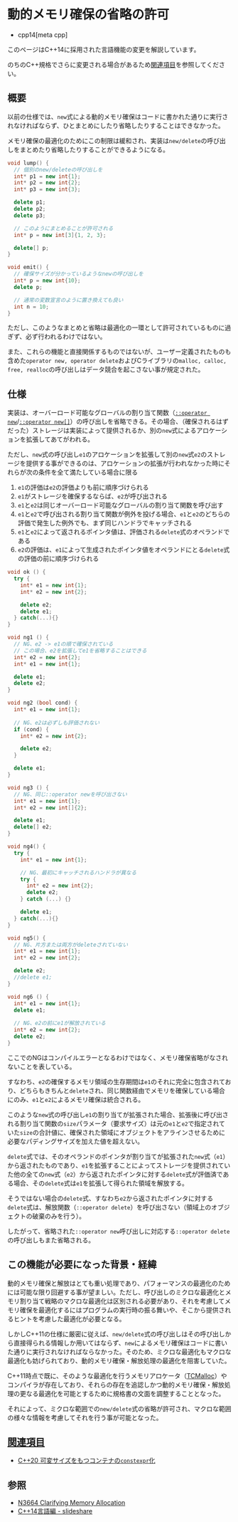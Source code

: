 # 動的メモリ確保の省略の許可
* cpp14[meta cpp]

<!-- start lang caution -->

このページはC++14に採用された言語機能の変更を解説しています。

のちのC++規格でさらに変更される場合があるため[関連項目](#relative-page)を参照してください。

<!-- last lang caution -->

## 概要

以前の仕様では、`new`式による動的メモリ確保はコードに書かれた通りに実行されなければならず、ひとまとめにしたり省略したりすることはできなかった。

メモリ確保の最適化のためにこの制限は緩和され、実装は`new/delete`の呼び出しをまとめたり省略したりすることができるようになる。

```cpp
void lump() {
  // 個別のnew/deleteの呼び出しを
  int* p1 = new int{1};
  int* p2 = new int{2};
  int* p3 = new int{3};

  delete p1;
  delete p2;
  delete p3;

  // このようにまとめることが許可される
  int* p = new int[3]{1, 2, 3};

  delete[] p;
}

void emit() {
  // 確保サイズが分かっているようなnewの呼び出しを
  int* p = new int{10};
  delete p;

  // 通常の変数宣言のように置き換えても良い
  int n = 10;
}
```

ただし、このようなまとめと省略は最適化の一環として許可されているものに過ぎず、必ず行われるわけではない。

また、これらの機能と直接関係するものではないが、ユーザー定義されたものも含めた`operator new, operator delete`およびCライブラリの`malloc, calloc, free, realloc`の呼び出しはデータ競合を起こさない事が規定された。

## 仕様

実装は、オーバーロード可能なグローバルの割り当て関数（[`::operator new`](/reference/new/op_new.md)/[`::operator new[]`](/reference/new/op_new[].md)）の呼び出しを省略できる。その場合、（確保されるはずだった）ストレージは実装によって提供されるか、別の`new`式によるアロケーションを拡張してあてがわれる。

ただし、`new`式の呼び出し`e1`のアロケーションを拡張して別の`new`式`e2`のストレージを提供する事ができるのは、アロケーションの拡張が行われなかった時にそれらが次の条件を全て満たしている場合に限る

1. `e1`の評価は`e2`の評価よりも前に順序づけられる
2. `e1`がストレージを確保するならば、`e2`が呼び出される
3. `e1`と`e2`は同じオーバーロード可能なグローバルの割り当て関数を呼び出す
4. `e1`と`e2`で呼び出される割り当て関数が例外を投げる場合、`e1`と`e2`のどちらの評価で発生した例外でも、まず同じハンドラでキャッチされる
5. `e1`と`e2`によって返されるポインタ値は、評価される`delete`式のオペランドである
6. `e2`の評価は、`e1`によって生成されたポインタ値をオペランドにとる`delete`式の評価の前に順序づけられる

```cpp
void ok () {
  try {
    int* e1 = new int{1};
    int* e2 = new int{2};

    delete e2;
    delete e1;
  } catch(...){}
}

void ng1 () {
  // NG、e2 -> e1の順で確保されている
  // この場合、e2を拡張してe1を省略することはできる
  int* e2 = new int{2};
  int* e1 = new int{1};

  delete e1;
  delete e2;
}

void ng2 (bool cond) {
  int* e1 = new int{1};
  
  // NG、e2は必ずしも評価されない
  if (cond) {
    int* e2 = new int{2};

    delete e2;
  }

  delete e1;
}

void ng3 () {
  // NG、同じ::operator newを呼び出さない
  int* e1 = new int{1};
  int* e2 = new int[]{2};

  delete e1;
  delete[] e2;
}

void ng4() {
  try {
    int* e1 = new int{1};

    // NG、最初にキャッチされるハンドラが異なる
    try {
      int* e2 = new int{2};
      delete e2;
    } catch (...) {}

    delete e1;
  } catch(...){}
}

void ng5() {
  // NG、片方または両方がdeleteされていない
  int* e1 = new int{1};
  int* e2 = new int{2};

  delete e2;
  //delete e1;
}

void ng6 () {
  int* e1 = new int{1};
  delete e1;
  
  // NG、e2の前にe1が解放されている
  int* e2 = new int{2};
  delete e2;
}
```

ここでのNGはコンパイルエラーとなるわけではなく、メモリ確保省略がなされないことを表している。

すなわち、`e2`の確保するメモリ領域の生存期間は`e1`のそれに完全に包含されており、どちらもきちんと`delete`され、同じ関数経由でメモリを確保している場合にのみ、`e1`と`e2`によるメモリ確保は統合される。

このような`new`式の呼び出し`e1`の割り当てが拡張された場合、拡張後に呼び出される割り当て関数の`size`パラメータ（要求サイズ）は元の`e1`と`e2`で指定されていた`size`の合計値に、確保された領域にオブジェクトをアラインさせるために必要なパディングサイズを加えた値を超えない。

`delete`式では、そのオペランドのポインタが割り当てが拡張された`new`式（`e1`）から返されたものであり、`e1`を拡張することによってストレージを提供されていた他の全ての`new`式（`e2`）から返されたポインタに対する`delete`式が評価済である場合、その`delete`式は`e1`を拡張して得られた領域を解放する。

そうではない場合の`delete`式、すなわち`e2`から返されたポインタに対する`delete`式は、解放関数（`::operator delete`）を呼び出さない（領域上のオブジェクトの破棄のみを行う）。

したがって、省略された`::operator new`呼び出しに対応する`::operator delete`の呼び出しもまた省略される。

## この機能が必要になった背景・経緯

動的メモリ確保と解放はとても重い処理であり、パフォーマンスの最適化のためには可能な限り回避する事が望ましい。ただし、呼び出しのミクロな最適化とメモリ割り当て戦略のマクロな最適化は区別される必要があり、それを考慮してメモリ確保を最適化するにはプログラムの実行時の振る舞いや、そこから提供されるヒントを考慮した最適化が必要となる。

しかしC++11の仕様に厳密に従えば、`new/delete`式の呼び出しはその呼び出しから直接得られる情報しか用いてはならず、`new`によるメモリ確保はコードに書いた通りに実行されなければならなかった。そのため、ミクロな最適化もマクロな最適化も妨げられており、動的メモリ確保・解放処理の最適化を阻害していた。

C++11時点で既に、そのような最適化を行うメモリアロケータ（[TCMalloc](http://goog-perftools.sourceforge.net/doc/tcmalloc.html)）やコンパイラが存在しており、それらの存在を追認しかつ動的メモリ確保・解放処理の更なる最適化を可能とするために規格書の文面を調整することとなった。

それによって、ミクロな範囲での`new/delete`式の省略が許可され、マクロな範囲の様々な情報を考慮してそれを行う事が可能となった。

## <a id="relative-page" href="#relative-page">関連項目</a>

- [C++20 可変サイズをもつコンテナの`constexpr`化](/lang/cpp20/more_constexpr_containers.md)


## 参照

- [N3664 Clarifying Memory Allocation](http://www.open-std.org/jtc1/sc22/wg21/docs/papers/2013/n3664.html)
- [C++14言語編 - slideshare](https://www.slideshare.net/kariya_mitsuru/c14-84084931)
